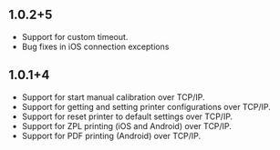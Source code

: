 ## 1.0.2+5

* Support for custom timeout.
* Bug fixes in iOS connection exceptions


## 1.0.1+4

* Support for start manual calibration over TCP/IP.
* Support for getting and setting printer configurations over TCP/IP.
* Support for reset printer to default settings over TCP/IP.
* Support for ZPL printing (iOS and Android) over TCP/IP.
* Support for PDF printing (Android) over TCP/IP.